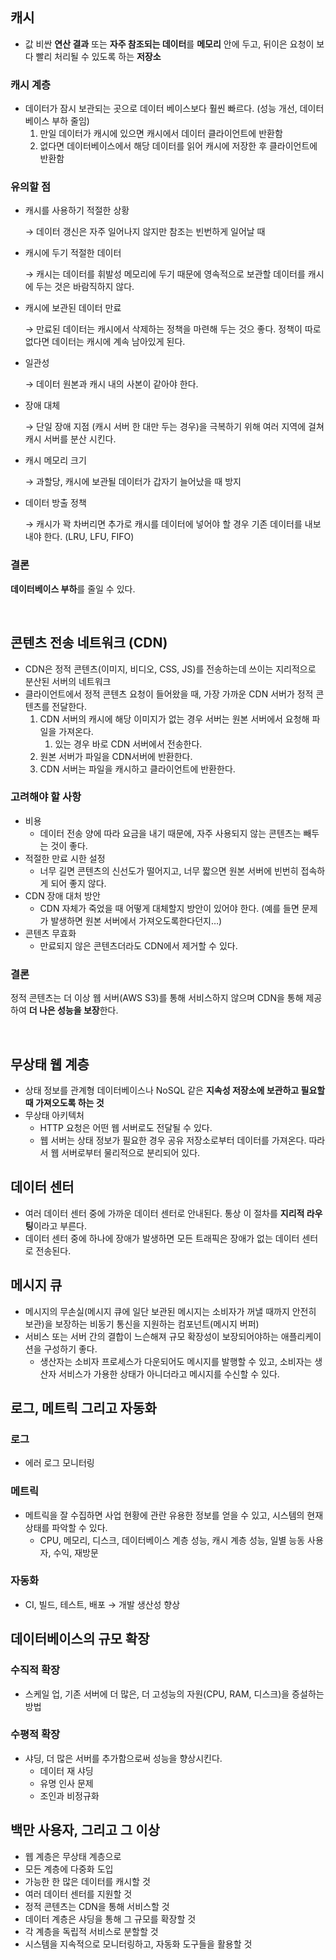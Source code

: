 ## 캐시

- 값 비싼 **연산 결과** 또는 **자주 참조되는 데이터**를 **메모리** 안에 두고, 뒤이은 요청이 보다 빨리 처리될 수 있도록 하는 **저장소**

### 캐시 계층

- 데이터가 잠시 보관되는 곳으로 데이터 베이스보다 훨씬 빠르다. (성능 개선, 데이터베이스 부하 줄임)
    1. 만일 데이터가 캐시에 있으면 캐시에서 데이터 클라이언트에 반환함 
    2. 없다면 데이터베이스에서 해당 데이터를 읽어 캐시에 저장한 후 클라이언트에 반환함

### 유의할 점

- 캐시를 사용하기 적절한 상황
    
    → 데이터 갱신은 자주 일어나지 않지만 참조는 빈번하게 일어날 때 
    
- 캐시에 두기 적절한 데이터
    
    → 캐시는 데이터를 휘발성 메모리에 두기 때문에 영속적으로 보관할 데이터를 캐시에 두는 것은 바람직하지 않다.
    
- 캐시에 보관된 데이터 만료
    
    → 만료된 데이터는 캐시에서 삭제하는 정책을 마련해 두는 것으 좋다. 정책이 따로 없다면 데이터는 캐시에 계속 남아있게 된다.
    
- 일관성
    
    → 데이터 원본과 캐시 내의 사본이 같아야 한다.
    
- 장애 대체
    
    → 단일 장애 지점 (캐시 서버 한 대만 두는 경우)을 극복하기 위해 여러 지역에 걸쳐 캐시 서버를 분산 시킨다.
    
- 캐시 메모리 크기
    
    → 과할당, 캐시에 보관될 데이터가 갑자기 늘어났을 때 방지
    
- 데이터 방출 정책
    
    → 캐시가 꽉 차버리면 추가로 캐시를 데이터에 넣어야 할 경우 기존 데이터를 내보내야 한다. (LRU, LFU, FIFO)
    

### 결론

**데이터베이스 부하**를 줄일 수 있다.

<br />

## 콘텐츠 전송 네트워크 (CDN)

- CDN은 정적 콘텐츠(이미지, 비디오, CSS, JS)를 전송하는데 쓰이는 지리적으로 분산된 서버의 네트워크
- 클라이언트에서 정적 콘텐츠 요청이 들어왔을 때, 가장 가까운 CDN 서버가 정적 콘텐츠를 전달한다.
    1. CDN 서버의 캐시에 해당 이미지가 없는 경우 서버는 원본 서버에서 요청해 파일을 가져온다.
        1. 있는 경우 바로 CDN 서버에서 전송한다.
    2. 원본 서버가 파일을 CDN서버에 반환한다. 
    3. CDN 서버는 파일을 캐시하고 클라이언트에 반환한다.

### 고려해야 할 사항

- 비용
    - 데이터 전송 양에 따라 요금을 내기 때문에, 자주 사용되지 않는 콘텐츠는 빼두는 것이 좋다.
- 적절한 만료 시한 설정
    - 너무 길면 콘텐츠의 신선도가 떨어지고, 너무 짧으면 원본 서버에 빈번히 접속하게 되어 좋지 않다.
- CDN 장애 대처 방안
    - CDN 자체가 죽었을 때 어떻게 대체할지 방안이 있어야 한다. (예를 들면 문제가 발생하면 원본 서버에서 가져오도록한다던지…)
- 콘텐츠 무효화
    - 만료되지 않은 콘텐츠더라도 CDN에서 제거할 수 있다.

### 결론

정적 콘텐츠는 더 이상 웹 서버(AWS S3)를 통해 서비스하지 않으며 CDN을 통해 제공하여 **더 나은 성능을 보장**한다.

<br />

## 무상태 웹 계층

- 상태 정보를 관계형 데이터베이스나 NoSQL 같은 **지속성 저장소에 보관하고 필요할 때 가져오도록 하는 것**
- 무상태 아키텍처
    - HTTP 요청은 어떤 웹 서버로도 전달될 수 있다.
    - 웹 서버는 상태 정보가 필요한 경우 공유 저장소로부터 데이터를 가져온다. 따라서 웹 서버로부터 물리적으로 분리되어 있다.

## 데이터 센터

- 여러 데이터 센터 중에 가까운 데이터 센터로 안내된다. 통상 이 절차를 **지리적 라우팅**이라고 부른다.
- 데이터 센터 중에 하나에 장애가 발생하면 모든 트래픽은 장애가 없는 데이터 센터로 전송된다.

## 메시지 큐

- 메시지의 무손실(메시지 큐에 일단 보관된 메시지는 소비자가 꺼낼 때까지 안전히 보관)을 보장하는 비동기 통신을 지원하는 컴포넌트(메시지 버퍼)
- 서비스 또는 서버 간의 결합이 느슨해져 규모 확장성이 보장되어야하는 애플리케이션을 구성하기 좋다.
    - 생산자는 소비자 프로세스가 다운되어도 메시지를 발행할 수 있고, 소비자는 생산자 서비스가 가용한 상태가 아니더라고 메시지를 수신할 수 있다.

## 로그, 메트릭 그리고 자동화

### 로그

- 에러 로그 모니터링

### 메트릭

- 메트릭을 잘 수집하면 사업 현황에 관란 유용한 정보를 얻을 수 있고, 시스템의 현재 상태를 파악할 수 있다.
    - CPU, 메모리, 디스크, 데이터베이스 계층 성능, 캐시 계층 성능, 일별 능동 사용자, 수익, 재방문

### 자동화

- CI, 빌드, 테스트, 배포 → 개발 생산성 향상

## 데이터베이스의 규모 확장

### 수직적 확장

- 스케일 업, 기존 서버에 더 많은, 더 고성능의 자원(CPU, RAM, 디스크)을 증설하는 방법

### 수평적 확장

- 샤딩, 더 많은 서버를 추가함으로써 성능을 향상시킨다.
    - 데이터 재 샤딩
    - 유명 인사 문제
    - 조인과 비정규화

## 백만 사용자, 그리고 그 이상

- 웹 계층은 무상태 계층으로
- 모든 계층에 다중화 도입
- 가능한 한 많은 데이터를 캐시할 것
- 여러 데이터 센터를 지원할 것
- 정적 콘텐츠는 CDN을 통해 서비스할 것
- 데이터 계층은 샤딩을 통해 그 규모를 확장할 것
- 각 계층을 독립적 서비스로 분할할 것
- 시스템을 지속적으로 모니터링하고, 자동화 도구들을 활용할 것
